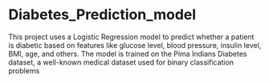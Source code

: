 # Diabetes_Prediction_model
This project uses a Logistic Regression model to predict whether a patient is diabetic based on features like glucose level, blood pressure, insulin level, BMI, age, and others. The model is trained on the Pima Indians Diabetes dataset, a well-known medical dataset used for binary classification problems
